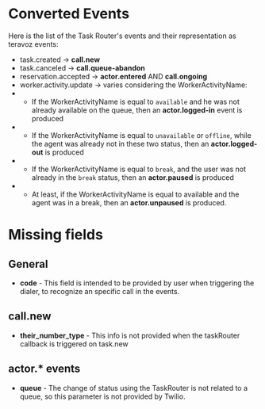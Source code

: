 # Converted Events

Here is the list of the Task Router's events and their representation as teravoz events:

* task.created -> **call.new**
* task.canceled -> **call.queue-abandon**
* reservation.accepted -> **actor.entered** AND **call.ongoing**
*  worker.activity.update -> varies considering the WorkerActivityName:
* * If the WorkerActivityName is equal to `available` and he was not already available on the queue, then an **actor.logged-in** event is produced
* * If the WorkerActivityName is equal to `unavailable` or `offline`, while the agent was already not in these two status, then an **actor.logged-out** is produced
* * If the WorkerActivityName is equal to `break`, and the user was not already in the `break` status, then an **actor.paused** is produced
* * At least, if the WorkerActivityName is equal to available and the agent was in a break, then an **actor.unpaused** is produced.

# Missing fields

## General

* **code** - This field is intended to be provided by user when triggering the dialer, to recognize an specific call in the events.

## call.new

* **their_number_type** - This info is not provided when the taskRouter callback is triggered on task.new

## actor.* events

* **queue** - The change of status using the TaskRouter is not related to a queue, so this parameter is not provided by Twilio.

